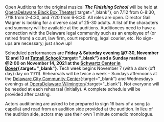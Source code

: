 Open Auditions for the original musical *__The Finishing School__* will be held at [OperaDelaware Black Box Theater](https://goo.gl/maps/y1jNLY7ojSTpWV1LA){:target="_blank"},  on 7/12 from 6-8:30, 7/18 from 2-4:30, and 7/20 from 6-8:30. All roles are open.  Director Gail Wagner is looking for a diverse cast of 25-30 adults.  A list of the characters and summary will be available at the auditions.  Auditionees need to have a connection with the Delaware legal community such as an employee of (or retired from) a court, law firm, court reporting, legal courier, etc. No sign-ups are necessary; just show up!
 
Scheduled performances are **Friday & Saturday evening @7:30, November 12 and 13 at [Tatnall School](https://goo.gl/maps/XfanjCxJhoHUsT7z5){:target="_blank"} and a Sunday matinee @2:00 on November 14, 2021 at the [Schwartz Center in Dover](https://goo.gl/maps/n4CDw658ko323zVp9){:target="_blank"}**. Tech week begins November 7 (with a dark (off day) day on 11/11). Rehearsals will be twice a week – Sundays afternoons at the [Delaware City Community Center](https://www.delawarecity.com/community-center/){:target="_blank"} and Wednesdays evenings at [OperaDelaware Wilmington](https://goo.gl/maps/y1jNLY7ojSTpWV1LA){:target="_blank"}. Not everyone will be needed at each rehearsal (initially). A complete schedule will be provided after casting.
 
Actors auditioning are asked to be prepared to sign 16 bars of a song (a capella) and read from an audition side provided at the audition. In lieu of the audition side, actors may use their own 1 minute comedic monologue.